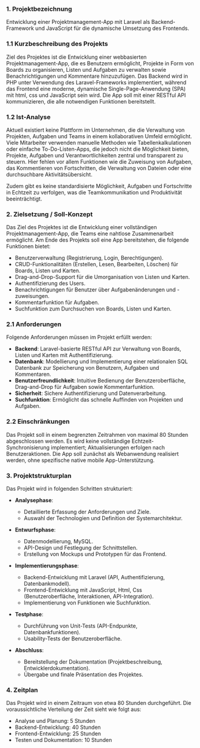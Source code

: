 ### 1. Projektbezeichnung

Entwicklung einer Projektmanagement-App mit Laravel als Backend-Framework und JavaScript für die dynamische Umsetzung des Frontends.

### 1.1 Kurzbeschreibung des Projekts

Ziel des Projektes ist die Entwicklung einer webbasierten Projektmanagement-App, die es Benutzern ermöglicht, Projekte in Form von Boards zu organisieren, Listen und Aufgaben zu verwalten sowie Benachrichtigungen und Kommentare hinzuzufügen. Das Backend wird in PHP unter Verwendung des Laravel-Frameworks implementiert, während das Frontend eine moderne, dynamische Single-Page-Anwendung (SPA) mit html, css und JavaScript sein wird. Die App soll mit einer RESTful API kommunizieren, die alle notwendigen Funktionen bereitstellt.

### 1.2 Ist-Analyse

Aktuell existiert keine Plattform im Unternehmen, die die Verwaltung von Projekten, Aufgaben und Teams in einem kollaborativen Umfeld ermöglicht. Viele Mitarbeiter verwenden manuelle Methoden wie Tabellenkalkulationen oder einfache To-Do-Listen-Apps, die jedoch nicht die Möglichkeit bieten, Projekte, Aufgaben und Verantwortlichkeiten zentral und transparent zu steuern. Hier fehlen vor allem Funktionen wie die Zuweisung von Aufgaben, das Kommentieren von Fortschritten, die Verwaltung von Dateien oder eine durchsuchbare Aktivitätsübersicht.

Zudem gibt es keine standardisierte Möglichkeit, Aufgaben und Fortschritte in Echtzeit zu verfolgen, was die Teamkommunikation und Produktivität beeinträchtigt.

### 2. Zielsetzung / Soll-Konzept

Das Ziel des Projektes ist die Entwicklung einer vollständigen Projektmanagement-App, die Teams eine nahtlose Zusammenarbeit ermöglicht. Am Ende des Projekts soll eine App bereitstehen, die folgende Funktionen bietet:

- Benutzerverwaltung (Registrierung, Login, Berechtigungen).
- CRUD-Funktionalitäten (Erstellen, Lesen, Bearbeiten, Löschen) für Boards, Listen und Karten.
- Drag-and-Drop-Support für die Umorganisation von Listen und Karten.
- Authentifizierung des Users.
- Benachrichtigungen für Benutzer über Aufgabenänderungen und -zuweisungen.
- Kommentarfunktion für Aufgaben.
- Suchfunktion zum Durchsuchen von Boards, Listen und Karten.


### 2.1 Anforderungen

Folgende Anforderungen müssen im Projekt erfüllt werden:

- **Backend**: Laravel-basierte RESTful API zur Verwaltung von Boards, Listen und Karten mit Authentifizierung.
- **Datenbank**: Modellierung und Implementierung einer relationalen SQL Datenbank zur Speicherung von Benutzern, Aufgaben und Kommentaren.
- **Benutzerfreundlichkeit**: Intuitive Bedienung der Benutzeroberfläche, Drag-and-Drop für Aufgaben sowie Kommentarfunktion.
- **Sicherheit**: Sichere Authentifizierung und Datenverarbeitung.
- **Suchfunktion**: Ermöglicht das schnelle Auffinden von Projekten und Aufgaben.

### 2.2 Einschränkungen

Das Projekt soll in einem begrenzten Zeitrahmen von maximal 80 Stunden abgeschlossen werden. Es wird keine vollständige Echtzeit-Synchronisierung implementiert; Aktualisierungen erfolgen nach Benutzeraktionen. Die App soll zunächst als Webanwendung realisiert werden, ohne spezifische native mobile App-Unterstützung.

### 3. Projektstrukturplan

Das Projekt wird in folgenden Schritten strukturiert:

- **Analysephase**:
  
  - Detaillierte Erfassung der Anforderungen und Ziele.
  - Auswahl der Technologien und Definition der Systemarchitektur.

- **Entwurfsphase**:
  
  - Datenmodellierung, MySQL.
  - API-Design und Festlegung der Schnittstellen.
  - Erstellung von Mockups und Prototypen für das Frontend.

- **Implementierungsphase**:
  
  - Backend-Entwicklung mit Laravel (API, Authentifizierung, Datenbankmodell).
  - Frontend-Entwicklung mit JavaScript, Html, Css (Benutzeroberfläche, Interaktionen, API-Integration).
  - Implementierung von Funktionen wie  Suchfunktion.

- **Testphase**:
  
  - Durchführung von Unit-Tests (API-Endpunkte, Datenbankfunktionen).
  - Usability-Tests der Benutzeroberfläche.

- **Abschluss**:
  
  - Bereitstellung der Dokumentation (Projektbeschreibung, Entwicklerdokumentation).
  - Übergabe und finale Präsentation des Projektes.


### 4. Zeitplan

Das Projekt wird in einem Zeitraum von etwa 80 Stunden durchgeführt. Die voraussichtliche Verteilung der Zeit sieht wie folgt aus:

- Analyse und Planung: 5 Stunden
- Backend-Entwicklung: 40 Stunden
- Frontend-Entwicklung: 25 Stunden
- Testen und Dokumentation: 10 Stunden

